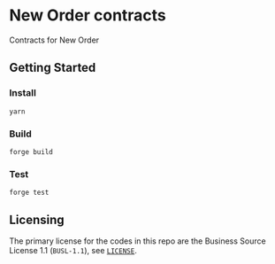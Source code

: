 # New Order contracts

Contracts for New Order

## Getting Started

### Install

`yarn`

### Build

`forge build`

### Test

`forge test`

## Licensing

The primary license for the codes in this repo are the Business Source License 1.1 (`BUSL-1.1`), see [`LICENSE`](./LICENSE). 
